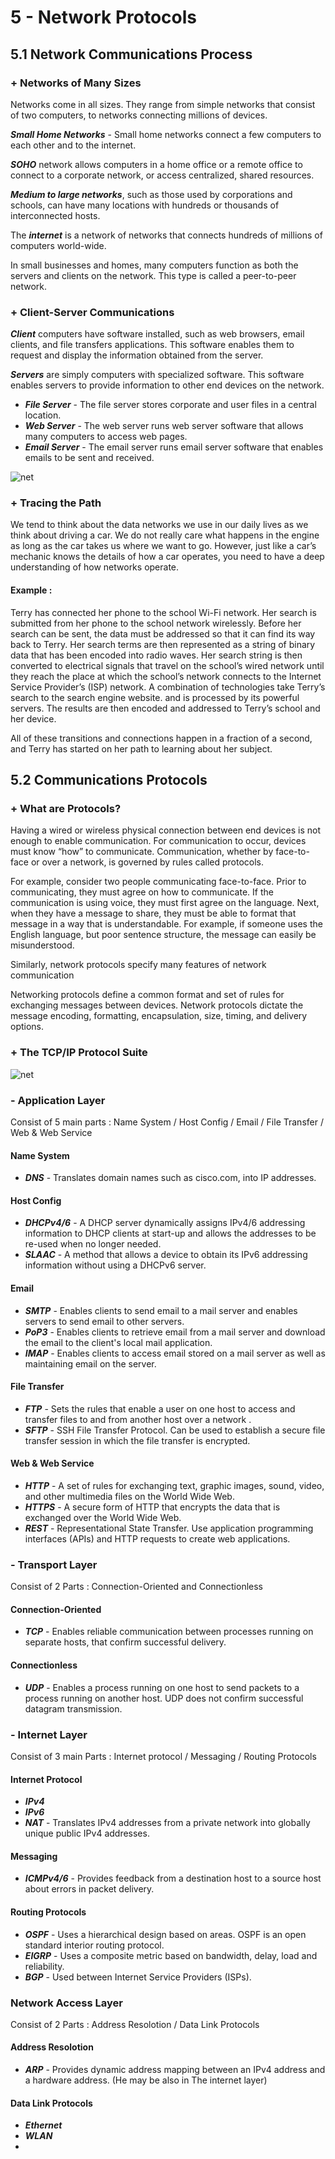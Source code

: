 # 5 - Network Protocols
## 5.1 Network Communications Process
### + Networks of Many Sizes
Networks come in all sizes. They range from simple networks that consist of two computers, to networks connecting millions of devices.

***Small Home Networks*** - Small home networks connect a few computers to each other and to the internet.

***SOHO*** network allows computers in a home office or a remote office to connect to a corporate network, or access centralized, shared resources.

***Medium to large networks***, such as those used by corporations and schools, can have many locations with hundreds or thousands of interconnected hosts.

The ***internet*** is a network of networks that connects hundreds of millions of computers world-wide.

In small businesses and homes, many computers function as both the servers and clients on the network. This type is called a peer-to-peer network.

### + Client-Server Communications
***Client*** computers have software installed, such as web browsers, email clients, and file transfers applications. This software enables them to request and display the information obtained from the server.

***Servers*** are simply computers with specialized software. This software enables servers to provide information to other end devices on the network.

* ***File Server*** - The file server stores corporate and user files in a central location.
* ***Web Server*** - The web server runs web server software that allows many computers to access web pages.
* ***Email Server*** - The email server runs email server software that enables emails to be sent and received.

![net](https://user.oc-static.com/upload/2019/05/29/15591415735154_clients_servers1.png)

### + Tracing the Path
We tend to think about the data networks we use in our daily lives as we think about driving a car.
We do not really care what happens in the engine as long as the car takes us where we want to go.
However, just like a car’s mechanic knows the details of how a car operates, you need to have a deep understanding of how networks operate.

#### Example :
Terry has connected her phone to the school Wi-Fi network. Her search is submitted from her phone to the school network wirelessly. 
Before her search can be sent, the data must be addressed so that it can find its way back to Terry. Her search terms are then represented as a string of binary data that has been encoded into radio waves. 
Her search string is then converted to electrical signals that travel on the school’s wired network until they reach the place at which the school’s network connects to the Internet Service Provider’s (ISP) network. 
A combination of technologies take Terry’s search to the search engine website.
and is processed by its powerful servers. The results are then encoded and addressed to Terry’s school and her device.

All of these transitions and connections happen in a fraction of a second, and Terry has started on her path to learning about her subject.

## 5.2 Communications Protocols
### + What are Protocols?
Having a wired or wireless physical connection between end devices is not enough to enable communication. For communication to occur, devices must know “how” to communicate. Communication, whether by face-to-face or over a network, is governed by rules called protocols.

For example, consider two people communicating face-to-face. Prior to communicating, they must agree on how to communicate. If the communication is using voice, they must first agree on the language. Next, when they have a message to share, they must be able to format that message in a way that is understandable. For example, if someone uses the English language, but poor sentence structure, the message can easily be misunderstood.

Similarly, network protocols specify many features of network communication

Networking protocols define a common format and set of rules for exchanging messages between devices. Network protocols dictate the message encoding, formatting, encapsulation, size, timing, and delivery options.
### + The TCP/IP Protocol Suite

![net](https://ccna-200-301.online/wp-content/uploads/2020/04/TCP-IP-Protocol-Suite.png)

### - Application Layer

Consist of 5 main parts : Name System / Host Config / Email / File Transfer / Web & Web Service

#### Name System
* ***DNS*** - Translates domain names such as cisco.com, into IP addresses.
#### Host Config
* ***DHCPv4/6*** - A DHCP server dynamically assigns IPv4/6 addressing information to DHCP clients at start-up and allows the addresses to be re-used when no longer needed.
* ***SLAAC*** - A method that allows a device to obtain its IPv6 addressing information without using a DHCPv6 server.
#### Email
* ***SMTP*** - Enables clients to send email to a mail server and enables servers to send email to other servers.
* ***PoP3*** - Enables clients to retrieve email from a mail server and download the email to the client's local mail application.
* ***IMAP*** - Enables clients to access email stored on a mail server as well as maintaining email on the server.
#### File Transfer
* ***FTP*** - Sets the rules that enable a user on one host to access and transfer files to and from another host over a network .
* ***SFTP*** - SSH File Transfer Protocol. Can be used to establish a secure file transfer session in which the file transfer is encrypted.
#### Web & Web Service
* ***HTTP*** - A set of rules for exchanging text, graphic images, sound, video, and other multimedia files on the World Wide Web.
* ***HTTPS*** - A secure form of HTTP that encrypts the data that is exchanged over the World Wide Web.
* ***REST*** - Representational State Transfer. Use application programming interfaces (APIs) and HTTP requests to create web applications.

### - Transport Layer

Consist of 2 Parts : Connection-Oriented and Connectionless

#### Connection-Oriented
* ***TCP*** -  Enables reliable communication between processes running on separate hosts, that confirm successful delivery.
#### Connectionless
* ***UDP*** -  Enables a process running on one host to send packets to a process running on another host. UDP does not confirm successful datagram transmission.

### - Internet Layer

Consist of 3 main Parts : Internet protocol / Messaging / Routing Protocols

#### Internet Protocol
* ***IPv4***
* ***IPv6***
* ***NAT*** - Translates IPv4 addresses from a private network into globally unique public IPv4 addresses.
#### Messaging
* ***ICMPv4/6*** - Provides feedback from a destination host to a source host about errors in packet delivery.
#### Routing Protocols
* ***OSPF*** -  Uses a hierarchical design based on areas. OSPF is an open standard interior routing protocol.
* ***EIGRP*** - Uses a composite metric based on bandwidth, delay, load and reliability.
* ***BGP*** - Used between Internet Service Providers (ISPs).

### Network Access Layer

Consist of 2 Parts : Address Resolotion / Data Link Protocols

#### Address Resolotion
* ***ARP*** - Provides dynamic address mapping between an IPv4 address and a hardware address. (He may be also in The internet layer)
#### Data Link Protocols
* ***Ethernet***
* ***WLAN***
* 

